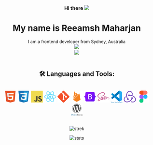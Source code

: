 ### <div class = "text-content" align = "center">Hi there   <img src="https://media.giphy.com/media/hvRJCLFzcasrR4ia7z/giphy.gif" width="20px"/></div>
 <h1 align = "center">My name is Reeamsh Maharjan </h1>
<div class = "text-content" align = "center">I am a frontend developer from Sydney, Australia </div>
<div id = "header" align = "center">
<img src = "https://media.giphy.com/media/3kPDmoWdBpQPNhCnUG/giphy.gif" width = "100"/>
</div>

<div id = "badge" align = "center">
<a href = "https://www.linkedin.com/in/reeamsh-maharjan/">
<img src = https://img.shields.io/badge/-LinkedIn-blue?logo=linkedin&logoColor=white/>
</a>
</div>
<br/>
<div id = "skill-tree" align= "center"><h2> 🛠️ Languages and Tools: </h2>
<br/>
<img src = "https://github.com/devicons/devicon/blob/master/icons/html5/html5-original.svg" alt = "html" height= "40px" width= "40px"/>
<img src = "https://github.com/devicons/devicon/blob/master/icons/css3/css3-original.svg" alt = "css" height = "40px" width = "40px"/>
 <img src = "https://github.com/devicons/devicon/blob/master/icons/javascript/javascript-original.svg" alt = "js" height = "40px" width = "40px"/>
 <img src = "https://github.com/devicons/devicon/blob/master/icons/react/react-original.svg" alt = "react" height = "40px" width = "40px"/>
  <img src = "https://github.com/devicons/devicon/blob/master/icons/git/git-original.svg" alt = "git-hub" height = "40px" width = "40px"/>  
  <img src = "https://github.com/devicons/devicon/blob/master/icons/firebase/firebase-plain.svg" alt = "firebase" height = "40px" width = "40px"/>
  <img src = "https://github.com/devicons/devicon/blob/master/icons/bootstrap/bootstrap-original.svg" alt = "bootstrap" height = "40px" width = "40px"/>
  <img src = "https://github.com/devicons/devicon/blob/master/icons/sass/sass-original.svg" alt = "sass" height = "40px" width = "40px"/>
  <img src = "https://github.com/devicons/devicon/blob/master/icons/vscode/vscode-original-wordmark.svg" alt = "vscode" height = "40px" width = "40px"/>
  <img src = "https://github.com/devicons/devicon/blob/master/icons/redux/redux-original.svg" alt = "redux" height = "40px" width = "40px"/>
  <img src = "https://github.com/devicons/devicon/blob/master/icons/figma/figma-original.svg" alt = "figma" height = "40px" width = "40px"/>
  <img src = "https://github.com/devicons/devicon/blob/master/icons/wordpress/wordpress-original.svg" alt = "wordpress" height = "40px" width = "40px"/>
</div>
<br>

<div id = "streak">
<p align = "center"><img src = "https://github-readme-streak-stats.herokuapp.com/?user=bizzle-sys&" alt= "strek"/>
</div>
<div id = "stats" align = "center">
 <img src = "http://github-readme-streak-stats.herokuapp.com?user=bizzle-sys&theme=buefy-dark" alt = "stats"/>
 </div>

